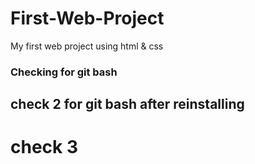 # First-Web-Project
My first web project using html &amp; css
### Checking for git bash
## check 2 for git bash after reinstalling
# check 3
